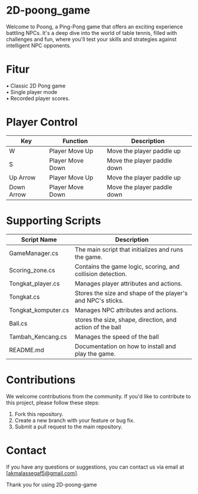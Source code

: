 # 2D-poong_game
Welcome to Poong, a Ping-Pong game that offers an exciting experience battling NPCs. It's a deep dive into the world of table tennis, filled with challenges and fun, where you'll test your skills and strategies against intelligent NPC opponents.
# Fitur
•	Classic 2D Pong game  
•	Single player mode  
•	Recorded player scores.
# Player Control
| Key | Function | Description |
|------|------|-----------|
| W | Player Move Up | Move the player paddle up |
| S   | Player Move Down | Move the player paddle down   |
| Up Arrow | Player Move Up | Move the player paddle up    |
| Down Arrow | Player Move Down | Move the player paddle down |
# Supporting Scripts
| Script Name | Description |
|------|------|
| GameManager.cs | The main script that initializes and runs the game. |
| Scoring_zone.cs   | Contains the game logic, scoring, and collision detection. |
| Tongkat_player.cs | Manages player attributes and actions. |
| Tongkat.cs | Stores the size and shape of the player's and NPC's sticks. |
| Tongkat_komputer.cs | Manages NPC attributes and actions. |
| Ball.cs | stores the size, shape, direction, and action of the ball |
| Tambah_Kencang.cs | Manages the speed of the ball |
| README.md | Documentation on how to install and play the game. |
# Contributions
We welcome contributions from the community. If you'd like to contribute to this project, please follow these steps:

1. Fork this repository. 
2. Create a new branch with your feature or bug fix. 
3. Submit a pull request to the main repository. 
# Contact
If you have any questions or suggestions, you can contact us via email at [akmalassegaf5@gmail.com].

Thank you for using 2D-poong-game
